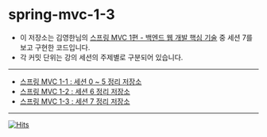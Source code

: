 # spring-mvc-1-3

- 이 저장소는 김영한님의 [스프링 MVC 1편 - 백엔드 웹 개발 핵심 기술](https://www.inflearn.com/course/%EC%8A%A4%ED%94%84%EB%A7%81-mvc-1/dashboard) 중 세션 7를 보고 구현한 코드입니다.
- 각 커밋 단위는 강의 세션의 주제별로 구분되어 있습니다.

---

- [스프링 MVC 1-1 : 세션 0 ~ 5 정리 저장소](https://github.com/ku-kim/spring-mvc-1-1)
- [스프링 MVC 1-2 : 세션 6 정리 저장소](https://github.com/ku-kim/spring-mvc-1-2)
- [스프링 MVC 1-3 : 세션 7 정리 저장소](https://github.com/ku-kim/spring-mvc-1-3)

---

[![Hits](https://hits.seeyoufarm.com/api/count/incr/badge.svg?url=https%3A%2F%2Fgithub.com%2Fku-kim%2Fspring-mvc-1-3&count_bg=%2379C83D&title_bg=%23555555&icon=&icon_color=%23E7E7E7&title=hits&edge_flat=false)](https://hits.seeyoufarm.com)
